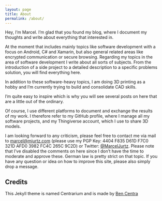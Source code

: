```yaml
---
layout: page
title: About
permalink: /about/
---
```


<!--<img src="{{ site.baseurl }}/assets/profile-placeholder.gif" title="Profile Picture" class="profile">-->

Hey, I’m Marcel. I’m glad that you found my blog, where I document my thoughts and write about everything that interested in.

At the moment that includes mainly topics like software development with a focus on Android, C# and Xamarin, but also general related areas like encrypted communication or secure browsing. Regarding my topics in the area of software development I write about all sorts of subjects. From the introduction of a side project to a detailed description to a specific problems solution, you will find everything here.

In addition to these software-heavy topics, I am doing 3D printing as a hobby and I’m currently trying to build and consolidate CAD skills.

I’m quite easy to inspire which is why you will see several posts on here that are a little out of the ordinary.

Of course, I use different platforms to document and exchange the results of my work. I therefore refer to my GitHub profile, where I manage all my software projects, and my Thingiverse account, which I use to share 3D models.

I am looking forward to any criticism, please feel free to contact me via mail to marcel@mjurtz.com (please use my PGP Key: 4404 F835 D61D F7C0 321D AFD0 3982 FC4C 265C 9C2D) or Twitter: [@MarcelJurtz](https://twitter.com/MarcelJurtz). Please note that I’ve disabled the comments on here since I don’t have the time to moderate and approve these. German law is pretty strict on that topic. If you have any question or idea on how to improve this site, please also simply drop a message.

## Credits

This Jekyll theme is named Centrarium and is made by [Ben Centra](https://github.com/bencentra/centrarium)